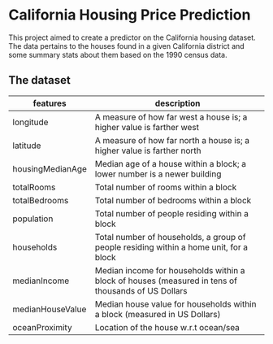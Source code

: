 # California Housing Price Prediction

This project aimed to create a predictor on the California housing dataset. The data pertains to the houses found in a given California district and some summary stats about them based on the 1990 census data.


## The dataset

| features | description |
| --------------- | --------------- | 
|longitude| A measure of how far west a house is; a higher value is farther west|
|latitude|A measure of how far north a house is; a higher value is farther north|
|housingMedianAge|Median age of a house within a block; a lower number is a newer building|
|totalRooms|Total number of rooms within a block|
|totalBedrooms|Total number of bedrooms within a block|
|population|Total number of people residing within a block|
|households|Total number of households, a group of people residing within a home unit, for a block|
|medianIncome|Median income for households within a block of houses (measured in tens of thousands of US Dollars|
|medianHouseValue|Median house value for households within a block (measured in US Dollars)|
|oceanProximity|Location of the house w.r.t ocean/sea|

